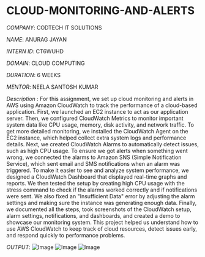 # CLOUD-MONITORING-AND-ALERTS

*COMPANY*: CODTECH IT SOLUTIONS

*NAME*: ANURAG JAYAN

*INTERN ID*: CT6WUHD

*DOMAIN*: CLOUD COMPUTING

*DURATION*: 6 WEEKS

*MENTOR*: NEELA SANTOSH KUMAR

*Description* : For this assignment, we set up cloud monitoring and alerts in AWS using Amazon CloudWatch to track the performance of a cloud-based application. First, we launched an EC2 instance to act as our application server. Then, we configured CloudWatch Metrics to monitor important system data like CPU usage, memory, disk activity, and network traffic. To get more detailed monitoring, we installed the CloudWatch Agent on the EC2 instance, which helped collect extra system logs and performance details. Next, we created CloudWatch Alarms to automatically detect issues, such as high CPU usage. To ensure we got alerts when something went wrong, we connected the alarms to Amazon SNS (Simple Notification Service), which sent email and SMS notifications when an alarm was triggered. To make it easier to see and analyze system performance, we designed a CloudWatch Dashboard that displayed real-time graphs and reports. We then tested the setup by creating high CPU usage with the stress command to check if the alarms worked correctly and if notifications were sent. We also fixed an "Insufficient Data" error by adjusting the alarm settings and making sure the instance was generating enough data. Finally, we documented all the steps, took screenshots of the CloudWatch setup, alarm settings, notifications, and dashboards, and created a demo to showcase our monitoring system. This project helped us understand how to use AWS CloudWatch to keep track of cloud resources, detect issues early, and respond quickly to performance problems.

*OUTPUT*: 
![Image](https://github.com/user-attachments/assets/b7b5d80f-7ae0-46f6-a33f-5b16a4ca72a7)
![Image](https://github.com/user-attachments/assets/75167fc3-894b-406c-9d1f-3bb640a1c6e4)
![Image](https://github.com/user-attachments/assets/77be9756-35c6-4785-8678-79a564cd54a9)
